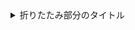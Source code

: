 <details>

<summary>折りたたみ部分のタイトル</summary>

```
折りたたまれる詳細情報部分
折りたたまれる詳細情報部分
折りたたまれる詳細情報部分
```

</details>
